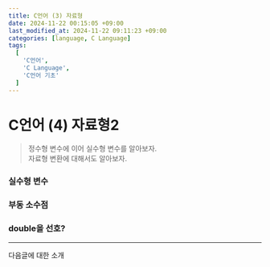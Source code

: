 ```yaml
---
title: C언어 (3) 자료형
date: 2024-11-22 00:15:05 +09:00
last_modified_at: 2024-11-22 09:11:23 +09:00
categories: [language, C Language]
tags:
  [
    'C언어',
    'C Language',
    'C언어 기초'
  ]
---
```

# **C언어 (4) 자료형2**
> 정수형 변수에 이어 실수형 변수를 알아보자.<br>
> 자료형 변환에 대해서도 알아보자.

### 실수형 변수

### 부동 소수점

### double을 선호?

---
다음글에 대한 소개<br>